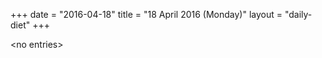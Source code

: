 +++
date = "2016-04-18"
title = "18 April 2016 (Monday)"
layout = "daily-diet"
+++

<p>&lt;no entries&gt;</p>
